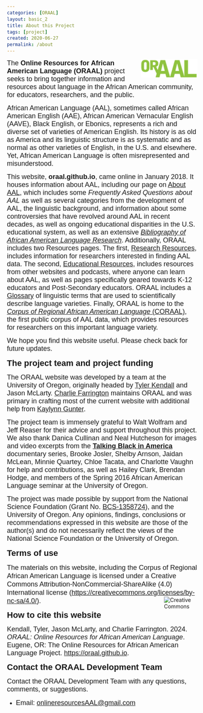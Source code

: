 ```yaml
---
categories: [ORAAL]
layout: basic_2
title: About this Project
tags: [project]
created: 2020-06-27
permalink: /about
---
```


<img src='assets/img/oraal-logo-green.png' align='right' alt='ORAAL Logo' width='150' /><span style="font-family:Arial,Helvetica,sans-serif;"><span style="font-size:18px;">The <strong>Online Resources for African American Language (ORAAL)</strong> project seeks to bring together information and resources about language in the African American community, for educators, researchers, and the&nbsp;public.</span></span>

<span style="font-family:Arial,Helvetica,sans-serif;"><span style="font-size:18px;">African American Language (AAL), sometimes called African American English (AAE), African American Vernacular English (AAVE), Black English, or Ebonics, represents a rich and diverse set of varieties of American English. Its history is as old as America and its linguistic structure is as systematic and as normal&nbsp;as other varieties of English, in the U.S. and elsewhere. Yet, African American Language is often misrepresented and misunderstood.&nbsp;</span></span>

<span style="font-family:Arial,Helvetica,sans-serif;"><span style="font-size:18px;">This website, <strong>oraal.github.io</strong>, came online in January 2018. It houses information about AAL, including our page on [About AAL](https://oraal.github.io/about-aal), which includes some *Frequently Asked Questions about AAL* as well as several categories from the development of AAL, the linguistic background, and information about some controversies that have revolved around AAL in recent decades, as well as ongoing educational disparities in the U.S. educational system, as well as an extensive [*Bibliography of African American Language Research*](https://oraal.github.io/bibliography-of-african-american-language-research). Additionally, ORAAL includes two Resources pages. The first, [Research Resources](https://oraal.github.io/research), includes information for researchers interested in finding AAL data. The second, [Educational Resources](https://oraal.github.io/education), includes resources from other websites and podcasts, where anyone can learn about AAL, as well as pages specifically geared towards K-12 educators and Post-Secondary educators. ORAAL includes a [Glossary](https://oraal.github.io/glossary) of linguistic terms that are used to scientifically describe language varieties. Finally, ORAAL is home to the [*Corpus of Regional African American Language* (CORAAL)](https://oraal.github.io/coraal), the first public corpus of AAL data, which provides resources for researchers on this important language variety.</span></span>

<span style="font-family:Arial,Helvetica,sans-serif;"><span style="font-size:18px;">We hope you find this website useful. Please check back for future updates.</span></span>

<span style="font-size:22px;"><span style="font-family:Trebuchet MS,Helvetica,sans-serif;"><strong>The project team and project funding</strong></span></span>

<span style="font-family:Arial,Helvetica,sans-serif;"><span style="font-size:18px;">The ORAAL website was developed by a team at the University of Oregon, originally headed by <a href="https://pages.uoregon.edu/tsk/" target="_blank">Tyler Kendall</a> and Jason McLarty. <a href="https://charliefarrington.com/" target="_blank">Charlie Farrington</a> maintains ORAAL and was primary in crafting most of the current website with additional help from <a href="https://kaylynngunter.com/" target="_blank">Kaylynn Gunter</a>.</span></span>

<span style="font-family:Arial,Helvetica,sans-serif;"><span style="font-size:18px;">The project team is immensely grateful to Walt Wolfram and Jeff Reaser for their advice and support throughout this project. We also thank Danica Cullinan and Neal Hutcheson for images and video excerpts from the <strong><a href="https://talkingblackinamerica.org" target="_blank">Talking Black in America</a></strong> documentary series, Brooke Josler, Shelby Arnson, Jaidan McLean, Minnie Quartey, Chloe Tacata, and Charlotte Vaughn for help and contributions, as well as Hailey Clark, Brendan Hodge, and members of the Spring 2016 African American Language seminar at the University of Oregon.</span></span>

<span style="font-family:Arial,Helvetica,sans-serif;"><span style="font-size:18px;">The project was made possible by support from the National Science Foundation (Grant No. <a href="https://www.nsf.gov/awardsearch/showAward?AWD_ID=1358724" target="_blank">BCS-1358724</a>), and the University of Oregon. Any opinions, findings, conclusions or recommendations expressed in this website are those of the author(s) and do not necessarily reflect the views of the National Science Foundation or the University of Oregon.</span></span>

<span style="font-size:22px;"><span style="font-family:Trebuchet MS,Helvetica,sans-serif;"><strong>Terms of use</strong></span></span>

<span style="font-size:18px;"><span style="font-family:Arial,Helvetica,sans-serif;">The materials on this website, including the Corpus of Regional African American Language is licensed under a Creative Commons Attribution-NonCommercial-ShareAlike (4.0) International license (<a href="https://creativecommons.org/licenses/by-nc-sa/4.0/" target="_blank">https://creativecommons.org/licenses/by-nc-sa/4.0/</a>).</span></span>
<img src='https://mirrors.creativecommons.org/presskit/buttons/88x31/png/by-nc-sa.png' align='right' alt='Creative Commons BY NC SA 4.0' width='88' height='31' />

<span style="font-family:Trebuchet MS,Helvetica,sans-serif;"><span style="font-size:22px;"><strong>How to cite this website</strong></span></span>

<span style="font-family:Arial,Helvetica,sans-serif;"><span style="font-size:18px;">Kendall, Tyler, Jason McLarty, and Charlie Farrington. 2024. <em>ORAAL: Online Resources for African American Language</em>. Eugene, OR: The Online Resources for African American Language Project. <a href="https://oraal.github.io">https://oraal.github.io</a>.</span></span>

<span style="font-family:Trebuchet MS,Helvetica,sans-serif;"><span style="font-size:22px;"><strong>Contact the ORAAL Development Team</strong></span></span>

<span style="font-family:Arial,Helvetica,sans-serif;"><span style="font-size:18px;">Contact the ORAAL Development Team with any questions, comments, or suggestions.</span></span><ul><li><span style="font-size:18px;"><span style="font-family:Arial,Helvetica,sans-serif;">Email: <a href="mailto:onlineresourcesAAL@gmail.com">onlineresourcesAAL@gmail.com</a></span></span></li></ul>
